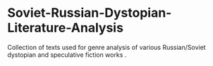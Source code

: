 # Soviet-Russian-Dystopian-Literature-Analysis
Collection of texts used for genre analysis of various Russian/Soviet dystopian and speculative fiction works .

